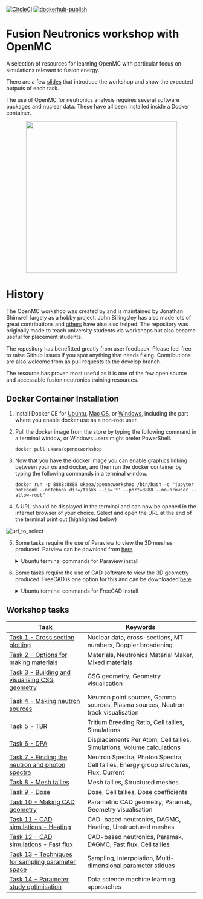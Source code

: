 
[![CircleCI](https://circleci.com/gh/ukaea/openmc_workshop.svg?style=svg)](https://circleci.com/gh/ukaea/openmc_workshop)
[![dockerhub-publish](https://github.com/ukaea/openmc_workshop/workflows/dockerhub-publish/badge.svg)](https://github.com/ukaea/openmc_workshop/actions?query=workflow%3Adockerhub-publish)


# Fusion Neutronics workshop with OpenMC
A selection of resources for learning OpenMC with particular focus on
simulations relevant to fusion energy.

There are a few 
[slides](https://slides.com/openmc_workshop/neutronics_workshop) that introduce
the workshop and show the expected outputs of each task.

The use of OpenMC for neutronics analysis requires several software packages
and nuclear data. These have all been installed inside a Docker container.

<p align="center"><a href="https://youtu.be/gcZo7ZPtPr8" target="_blank"><img src="https://user-images.githubusercontent.com/8583900/101077155-54def400-359c-11eb-9d48-e0ace62aea40.png" height="400" /></a></p>

# History

The OpenMC workshop was created by and is maintained by Jonathan Shimwell
largely as a hobby project. John Billingsley has also made lots of great
contributions and
[others](https://github.com/ukaea/openmc_workshop/graphs/contributors) have
also also helped. The repository was originally made to teach university
students via workshops but also became useful for placement students.

The repository has benefitted greatly from user feedback. Please feel free to
raise Github issues if you spot anything that needs fixing. Contributions are
also welcome from as pull requests to the develop branch. 

The resource has proven most useful as it is one of the few open source and
accessable fusion neutronics training resources.

## Docker Container Installation

1. Install Docker CE for
[Ubuntu](https://docs.docker.com/install/linux/docker-ce/ubuntu/),
[Mac OS](https://store.docker.com/editions/community/docker-ce-desktop-mac), or
[Windows](https://hub.docker.com/editions/community/docker-ce-desktop-windows),
including the part where you enable docker use as a non-root user.

2. Pull the docker image from the store by typing the following command in a
terminal window, or Windows users might prefer PowerShell.

    ```docker pull ukaea/openmcworkshop```

3. Now that you have the docker image you can enable graphics linking between
your os and docker, and then run the docker container by typing the following
commands in a terminal window.

    ```docker run -p 8888:8888 ukaea/openmcworkshop /bin/bash -c "jupyter notebook --notebook-dir=/tasks --ip='*' --port=8888 --no-browser --allow-root"```

4. A URL should be displayed in the terminal and can now be opened in the
internet browser of your choice. Select and open the URL at the end of the terminal print out (highlighted below)

![url_to_select](https://user-images.githubusercontent.com/8583900/103912503-4a65cc00-50ff-11eb-87db-ebe26a313fd6.png)

5. Some tasks require the use of Paraview to view the 3D meshes produced.
Parview can be download from [here](https://www.paraview.org/download/)
    <details>
      <summary>Ubuntu terminal commands for Paraview install</summary>
        <pre><code class="language-html">
        sudo apt update && sudo apt-get install paraview
        </code></pre>
    </details>

6. Some tasks require the use of CAD software to view the 3D geometry produced.
FreeCAD is one option for this and can be downloaded [here](https://www.freecadweb.org/downloads.php)
    <details>
        <summary>Ubuntu terminal commands for FreeCAD install</summary>
            <pre><code class="language-html">
            sudo apt update && sudo apt-get install freecad
            </code></pre>
    </details>

## Workshop tasks

| **Task**                                            | **Keywords**                                                                                               |
|-----------------------------------------------------|------------------------------------------------------------------------------------------------------------|
| [Task 1 - Cross section plotting](https://github.com/ukaea/openmc_workshop/tree/main/tasks/task_01_cross_sections)                   | Nuclear data, cross-sections, MT numbers, Doppler broadening                                               |
| [Task 2 - Options for making materials](https://github.com/ukaea/openmc_workshop/tree/main/tasks/task_02_making_materials)             | Materials, Neutronics Material Maker, Mixed materials                                                      |
| [Task 3 - Building and visualising CSG geometry](https://github.com/ukaea/openmc_workshop/tree/main/tasks/task_03_making_CSG_geometry)    | CSG geometry, Geometry visualisation                                                                       |
| [Task 4 - Making neutron sources](https://github.com/ukaea/openmc_workshop/tree/main/tasks/task_04_make_sources)                   | Neutron point sources, Gamma sources, Plasma sources, Neutron track visualisation                            |
| [Task 5 - TBR](https://github.com/ukaea/openmc_workshop/tree/main/tasks/task_05_CSG_cell_tally_TBR)                                      | Tritium Breeding Ratio, Cell tallies, Simulations                                                                             |
| [Task 6 - DPA](https://github.com/ukaea/openmc_workshop/tree/main/tasks/task_06_CSG_cell_tally_DPA)                                      | Displacements Per Atom, Cell tallies, Simulations, Volume calculations                                                        |
| [Task 7 - Finding the neutron and photon spectra](https://github.com/ukaea/openmc_workshop/tree/main/tasks/task_07_CSG_cell_tally_spectra)   | Neutron Spectra, Photon Spectra, Cell tallies, Energy group structures, Flux, Current                            |
| [Task 8 - Mesh tallies](https://github.com/ukaea/openmc_workshop/tree/main/tasks/task_08_CSG_mesh_tally)                             | Mesh tallies, Structured meshes                                                                           |
| [Task 9 - Dose](https://github.com/ukaea/openmc_workshop/tree/main/tasks/task_09_CSG_surface_tally_dose)                                     | Dose, Cell tallies, Dose coefficients                                                                                               |
| [Task 10 - Making CAD geometry](https://github.com/ukaea/openmc_workshop/tree/main/tasks/task_10_making_CAD_geometry)                     | Parametric CAD geometry, Paramak, Geometry visualisation                                                              |
| [Task 11 - CAD simulations - Heating](https://github.com/ukaea/openmc_workshop/tree/main/tasks/task_11_CAD_mesh_tally_heat)               | CAD-based neutronics, DAGMC, Heating, Unstructured meshes                                                                |
| [Task 12 - CAD simulations - Fast flux](https://github.com/ukaea/openmc_workshop/tree/main/tasks/task_12_CAD_cell_tally_fast_flux)             | CAD-based neutronics, Paramak, DAGMC, Fast flux, Cell tallies                                              |
| [Task 13 - Techniques for sampling parameter space](https://github.com/ukaea/openmc_workshop/tree/main/tasks/task_13_parameter_study_sampling) | Sampling, Interpolation, Multi-dimensional parameter stidues                                                                                    |
| [Task 14 - Parameter study optimisation](https://github.com/ukaea/openmc_workshop/tree/main/tasks/task_14_parameter_study_optimisation)            | Data science machine learning approaches                                                                                               |

&ensp;
